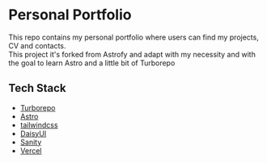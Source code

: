 # Personal Portfolio

This repo contains my personal portfolio where users can find my projects, CV and contacts.  
This project it's forked from Astrofy and adapt with my necessity and with the goal to learn Astro and a little bit of Turborepo

## Tech Stack

-   [Turborepo](https://turbo.build/)
-   [Astro](https://astro.build/)
-   [tailwindcss](https://tailwindcss.com/)
-   [DaisyUI](https://daisyui.com/)
-   [Sanity](https://www.sanity.io/)
-   [Vercel](https://vercel.com)

